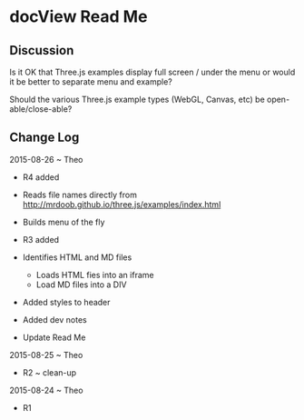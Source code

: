 docView Read Me
===

## Discussion

Is it OK that Three.js examples display full screen / under the menu or would it be better to separate menu and example?

Should the various Three.js example types (WebGL, Canvas, etc) be open-able/close-able?

## Change Log

2015-08-26 ~ Theo

* R4 added
* Reads file names directly from http://mrdoob.github.io/three.js/examples/index.html
* Builds menu of the fly

* R3 added
* Identifies HTML and MD files
	* Loads HTML fies into an iframe
	* Load MD files into a DIV
* Added styles to header
* Added dev notes
* Update Read Me

2015-08-25 ~ Theo

* R2 ~ clean-up

2015-08-24 ~ Theo

* R1